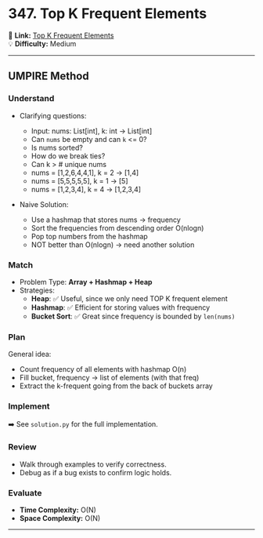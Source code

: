 # 347. Top K Frequent Elements

🔗 **Link:** [Top K Frequent Elements](https://leetcode.com/problems/top-k-frequent-elements/description/)  
💡 **Difficulty:** Medium  

---


## UMPIRE Method

### Understand
- Clarifying questions:
  - Input: nums: List[int], k: int → List[int]
  - Can `nums` be empty and can `k` <= 0?
  - Is nums sorted?
  - How do we break ties?
  - Can k > # unique nums
  - nums = [1,2,6,4,4,1], k = 2 → [1,4]
  - nums = [5,5,5,5,5], k = 1 → [5]
  - nums = [1,2,3,4], k = 4 → [1,2,3,4]

  
- Naive Solution:
  - Use a hashmap that stores nums -> frequency
  - Sort the frequencies from descending order O(nlogn)
  - Pop top numbers from the hashmap
  - NOT better than O(nlogn) -> need another solution


### Match
- Problem Type: **Array + Hashmap + Heap**  
- Strategies:
  - **Heap**: ✅ Useful, since we only need TOP K frequent element
  - **Hashmap**: ✅ Efficient for storing values with frequency
  - **Bucket Sort**:  ✅ Great since frequency is bounded by `len(nums)`

### Plan
General idea:  
- Count frequency of all elements with hashmap O(n)
- Fill bucket, frequency -> list of elements (with that freq) 
- Extract the k-frequent going from the back of buckets array

### Implement
➡️ See `solution.py` for the full implementation.  

### Review
- Walk through examples to verify correctness.  
- Debug as if a bug exists to confirm logic holds.  

### Evaluate
- **Time Complexity:** O(N)  
- **Space Complexity:** O(N)  

---


